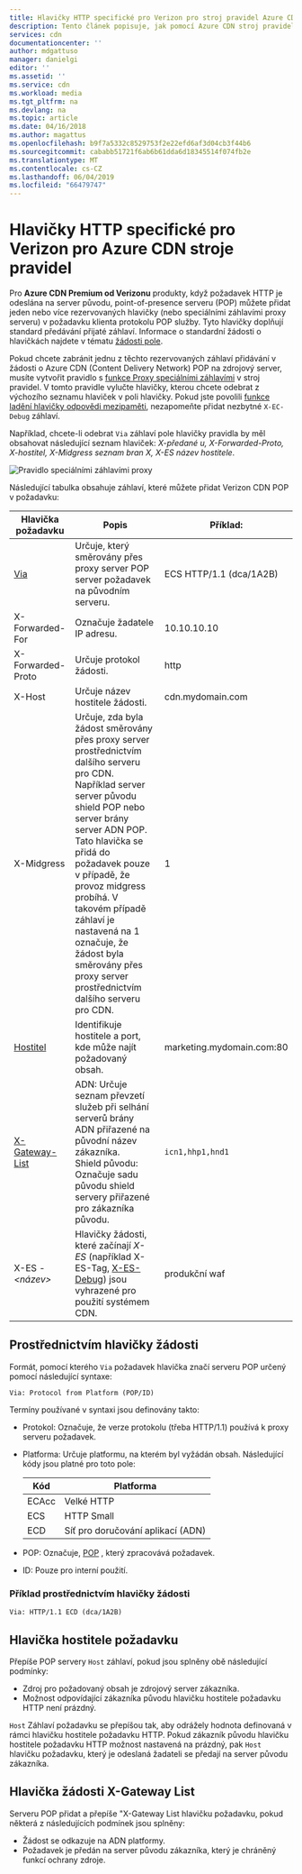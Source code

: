 ```yaml
---
title: Hlavičky HTTP specifické pro Verizon pro stroj pravidel Azure CDN | Dokumentace Microsoftu
description: Tento článek popisuje, jak pomocí Azure CDN stroj pravidel hlavičky HTTP specifické pro Verizon.
services: cdn
documentationcenter: ''
author: mdgattuso
manager: danielgi
editor: ''
ms.assetid: ''
ms.service: cdn
ms.workload: media
ms.tgt_pltfrm: na
ms.devlang: na
ms.topic: article
ms.date: 04/16/2018
ms.author: magattus
ms.openlocfilehash: b9f7a5332c8529753f2e22efd6af3d04cb3f44b6
ms.sourcegitcommit: cababb51721f6ab6b61dda6d18345514f074fb2e
ms.translationtype: MT
ms.contentlocale: cs-CZ
ms.lasthandoff: 06/04/2019
ms.locfileid: "66479747"
---
```

# <a name="verizon-specific-http-headers-for-azure-cdn-rules-engine"></a>Hlavičky HTTP specifické pro Verizon pro Azure CDN stroje pravidel

Pro **Azure CDN Premium od Verizonu** produkty, když požadavek HTTP je odeslána na server původu, point-of-presence serveru (POP) můžete přidat jeden nebo více rezervovaných hlavičky (nebo speciálními záhlavími proxy serveru) v požadavku klienta protokolu POP služby. Tyto hlavičky doplňují standard předávání přijaté záhlaví. Informace o standardní žádosti o hlavičkách najdete v tématu [žádosti pole](https://en.wikipedia.org/wiki/List_of_HTTP_header_fields#Request_fields).

Pokud chcete zabránit jednu z těchto rezervovaných záhlaví přidávání v žádosti o Azure CDN (Content Delivery Network) POP na zdrojový server, musíte vytvořit pravidlo s [funkce Proxy speciálními záhlavími](cdn-verizon-premium-rules-engine-reference-features.md#proxy-special-headers) v stroj pravidel. V tomto pravidle vylučte hlavičky, kterou chcete odebrat z výchozího seznamu hlaviček v poli hlavičky. Pokud jste povolili [funkce ladění hlavičky odpovědi mezipaměti](cdn-verizon-premium-rules-engine-reference-features.md#debug-cache-response-headers), nezapomeňte přidat nezbytné `X-EC-Debug` záhlaví. 

Například, chcete-li odebrat `Via` záhlaví pole hlavičky pravidla by měl obsahovat následující seznam hlaviček: *X-předané u, X-Forwarded-Proto, X-hostitel, X-Midgress seznam bran X, X-ES název hostitele*. 

![Pravidlo speciálními záhlavími proxy](./media/cdn-http-headers/cdn-proxy-special-header-rule.png)

Následující tabulka obsahuje záhlaví, které můžete přidat Verizon CDN POP v požadavku:

Hlavička požadavku | Popis | Příklad:
---------------|-------------|--------
[Via](#via-request-header) | Určuje, který směrovány přes proxy server POP server požadavek na původním serveru. | ECS HTTP/1.1 (dca/1A2B)
X-Forwarded-For | Označuje žadatele IP adresu.| 10.10.10.10
X-Forwarded-Proto | Určuje protokol žádosti. | http
X-Host | Určuje název hostitele žádosti. | cdn.mydomain.com
X-Midgress | Určuje, zda byla žádost směrovány přes proxy server prostřednictvím dalšího serveru pro CDN. Například server server původu shield POP nebo server brány server ADN POP. <br />Tato hlavička se přidá do požadavek pouze v případě, že provoz midgress probíhá. V takovém případě záhlaví je nastavená na 1 označuje, že žádost byla směrovány přes proxy server prostřednictvím dalšího serveru pro CDN.| 1
[Hostitel](#host-request-header) | Identifikuje hostitele a port, kde může najít požadovaný obsah. | marketing.mydomain.com:80
[X-Gateway-List](#x-gateway-list-request-header) | ADN: Určuje seznam převzetí služeb při selhání serverů brány ADN přiřazené na původní název zákazníka. <br />Shield původu: Označuje sadu původu shield servery přiřazené pro zákazníka původu. | `icn1,hhp1,hnd1`
X-ES - _&lt;název&gt;_ | Hlavičky žádosti, které začínají *X-ES* (například X-ES-Tag, [X-ES-Debug](cdn-http-debug-headers.md)) jsou vyhrazené pro použití systémem CDN.| produkční waf

## <a name="via-request-header"></a>Prostřednictvím hlavičky žádosti
Formát, pomocí kterého `Via` požadavek hlavička značí serveru POP určený pomocí následující syntaxe:

`Via: Protocol from Platform (POP/ID)` 

Termíny používané v syntaxi jsou definovány takto:
- Protokol: Označuje, že verze protokolu (třeba HTTP/1.1) používá k proxy serveru požadavek. 

- Platforma: Určuje platformu, na kterém byl vyžádán obsah. Následující kódy jsou platné pro toto pole: 

    Kód | Platforma
    -----|---------
    ECAcc | Velké HTTP
    ECS   | HTTP Small
    ECD   | Síť pro doručování aplikací (ADN)

- POP: Označuje, [POP](cdn-pop-abbreviations.md) , který zpracovává požadavek. 

- ID: Pouze pro interní použití.

### <a name="example-via-request-header"></a>Příklad prostřednictvím hlavičky žádosti

`Via: HTTP/1.1 ECD (dca/1A2B)`

## <a name="host-request-header"></a>Hlavička hostitele požadavku
Přepíše POP servery `Host` záhlaví, pokud jsou splněny obě následující podmínky:
- Zdroj pro požadovaný obsah je zdrojový server zákazníka.
- Možnost odpovídající zákazníka původu hlavičku hostitele požadavku HTTP není prázdný.

`Host` Záhlaví požadavku se přepíšou tak, aby odrážely hodnota definovaná v rámci hlavičku hostitele požadavku HTTP.
Pokud zákazník původu hlavičku hostitele požadavku HTTP možnost nastavená na prázdný, pak `Host` hlavičku požadavku, který je odeslaná žadateli se předají na server původu zákazníka.

## <a name="x-gateway-list-request-header"></a>Hlavička žádosti X-Gateway List
Serveru POP přidat a přepíše "X-Gateway List hlavičku požadavku, pokud některá z následujících podmínek jsou splněny:
- Žádost se odkazuje na ADN platformy.
- Požadavek je předán na server původu zákazníka, který je chráněný funkcí ochrany zdroje.

